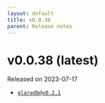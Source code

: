 ```yaml
---
layout: default
title: v0.0.38
parent: Release notes
---
```


<!-- markdownlint-disable title-case-style -->

# v0.0.38 (latest)

<!-- markdownlint-enable title-case-style -->

Released on 2023-07-17

- [`glaredb@v0.2.1`](https://github.com/GlareDB/glaredb/releases/tag/v0.2.1)
